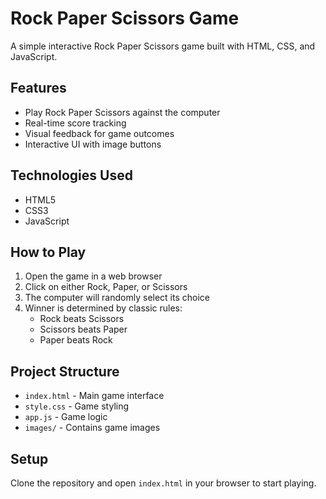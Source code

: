 # Rock Paper Scissors Game

A simple interactive Rock Paper Scissors game built with HTML, CSS, and JavaScript.

## Features
- Play Rock Paper Scissors against the computer
- Real-time score tracking
- Visual feedback for game outcomes
- Interactive UI with image buttons

## Technologies Used
- HTML5
- CSS3
- JavaScript

## How to Play
1. Open the game in a web browser
2. Click on either Rock, Paper, or Scissors
3. The computer will randomly select its choice
4. Winner is determined by classic rules:
   - Rock beats Scissors
   - Scissors beats Paper
   - Paper beats Rock

## Project Structure
- `index.html` - Main game interface
- `style.css` - Game styling
- `app.js` - Game logic
- `images/` - Contains game images

## Setup
Clone the repository and open `index.html` in your browser to start playing.
